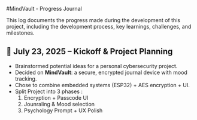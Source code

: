#MindVault - Progress Journal

This log documents the progress made during the development of this project, including the development process, key learnings, challenges, and milestones. 

## 📅 July 23, 2025 – Kickoff & Project Planning
- Brainstormed potential ideas for a personal cybersecurity project.
- Decided on **MindVault**: a secure, encrypted journal device with mood tracking.
- Chose to combine embedded systems (ESP32) + AES encryption + UI.
- Split Project into 3 phases :
  1. Encryption + Passcode UI
  2. Jounraling & Mood selection
  3. Psychology Prompt + UX Polish
